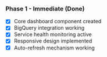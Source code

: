### Phase 1 - Immediate (Done)

- [x] Core dashboard component created
- [x] BigQuery integration working
- [x] Service health monitoring active
- [x] Responsive design implemented
- [x] Auto-refresh mechanism working

